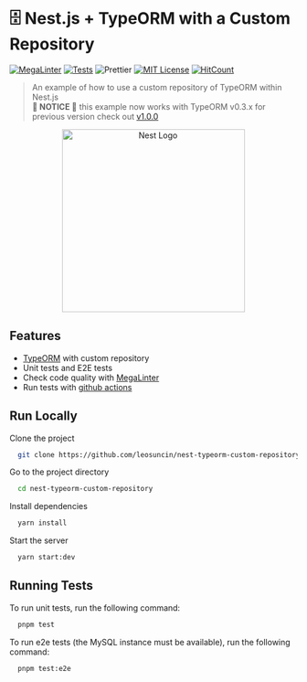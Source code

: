 # 🗄️ Nest.js + TypeORM with a Custom Repository

[![MegaLinter](https://github.com/leosuncin/nest-typeorm-custom-repository/workflows/MegaLinter/badge.svg?branch=master)](https://github.com/leosuncin/nest-typeorm-custom-repository/actions/workflows/mega-linter.yml)
[![Tests](https://github.com/leosuncin/nest-typeorm-custom-repository/workflows/Tests/badge.svg?branch=master)](https://github.com/leosuncin/nest-typeorm-custom-repository/actions/workflows/tests.yml)
![Prettier](https://img.shields.io/badge/Code%20style-prettier-informational?logo=prettier&logoColor=white)
[![MIT License](https://img.shields.io/badge/License-MIT-green.svg)](./LICENSE)
[![HitCount](https://hits.dwyl.com/leosuncin/nest-typeorm-custom-repository.svg)](https://hits.dwyl.com/leosuncin/nest-typeorm-custom-repository)

> An example of how to use a custom repository of TypeORM within Nest.js  
> **🚨 NOTICE 🚨** this example now works with TypeORM v0.3.x for previous version check out [v1.0.0](https://github.com/leosuncin/nest-typeorm-custom-repository/tree/v1.0.0)

<p align="center">
  <a href="http://nestjs.com/" target="blank"><img src="https://nestjs.com/img/logo_text.svg" width="320" alt="Nest Logo" /></a>
</p>

## Features

- [TypeORM](https://typeorm.io/) with custom repository
- Unit tests and E2E tests
- Check code quality with [MegaLinter](https://oxsecurity.github.io/megalinter/latest/)
- Run tests with [github actions](.github/workflows/tests.yml)

## Run Locally

Clone the project

```bash
  git clone https://github.com/leosuncin/nest-typeorm-custom-repository.git
```

Go to the project directory

```bash
  cd nest-typeorm-custom-repository
```

Install dependencies

```bash
  yarn install
```

Start the server

```bash
  yarn start:dev
```

## Running Tests

To run unit tests, run the following command:

```bash
  pnpm test
```

To run e2e tests (the MySQL instance must be available), run the following command:

```bash
  pnpm test:e2e
```
